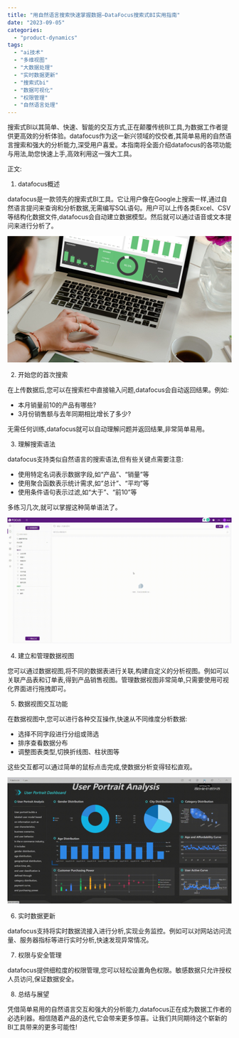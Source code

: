 ```yaml
---
title: "用自然语言搜索快速掌握数据—DataFocus搜索式BI实用指南"
date: "2023-09-05"
categories: 
  - "product-dynamics"
tags: 
  - "ai技术"
  - "多维视图"
  - "大数据处理"
  - "实时数据更新"
  - "搜索式bi"
  - "数据可视化"
  - "权限管理"
  - "自然语言处理"
---
```


搜索式BI以其简单、快速、智能的交互方式,正在颠覆传统BI工具,为数据工作者提供更高效的分析体验。datafocus作为这一新兴领域的佼佼者,其简单易用的自然语言搜索和强大的分析能力,深受用户喜爱。本指南将全面介绍datafocus的各项功能与用法,助您快速上手,高效利用这一强大工具。

正文:

1. datafocus概述

datafocus是一款领先的搜索式BI工具。它让用户像在Google上搜索一样,通过自然语言提问来查询和分析数据,无需编写SQL语句。用户可以上传各类Excel、CSV等结构化数据文件,datafocus会自动建立数据模型。然后就可以通过语音或文本提问来进行分析了。

![封面](images/1661242604-pexels-antoni-shkraba-4348403-scaled.jpg)

2. 开始您的首次搜索

在上传数据后,您可以在搜索栏中直接输入问题,datafocus会自动返回结果。例如:

- 本月销量前10的产品有哪些?
- 3月份销售额与去年同期相比增长了多少?

无需任何训练,datafocus就可以自动理解问题并返回结果,非常简单易用。

3. 理解搜索语法

datafocus支持类似自然语言的搜索语法,但有些关键点需要注意:

- 使用特定名词表示数据字段,如“产品”、“销量”等
- 使用聚合函数表示统计需求,如“总计”、“平均”等
- 使用条件语句表示过滤,如“大于”、“前10”等

多练习几次,就可以掌握这种简单语法了。

![](images/1684825811-GIF%E5%9B%BE2-14-%E5%B0%8F%E6%85%A7-%E5%8C%BB%E7%96%97.gif)

4. 建立和管理数据视图

您可以通过数据视图,将不同的数据表进行关联,构建自定义的分析视图。例如可以关联产品表和订单表,得到产品销售视图。管理数据视图非常简单,只需要使用可视化界面进行拖拽即可。

5. 数据视图交互功能

在数据视图中,您可以进行各种交互操作,快速从不同维度分析数据:

- 选择不同字段进行分组或筛选
- 排序查看数据分布
- 调整图表类型,切换折线图、柱状图等

这些交互都可以通过简单的鼠标点击完成,使数据分析变得轻松直观。

![](images/1681183238-GIF-Figure-2-34-Filter-conditions.gif)

6. 实时数据更新

datafocus支持将实时数据流接入进行分析,实现业务监控。例如可以对网站访问流量、服务器指标等进行实时分析,快速发现异常情况。

7. 权限与安全管理

datafocus提供细粒度的权限管理,您可以轻松设置角色权限。敏感数据只允许授权人员访问,保证数据安全。

8. 总结与展望

凭借简单易用的自然语言交互和强大的分析能力,datafocus正在成为数据工作者的必选利器。相信随着产品的迭代,它会带来更多惊喜。让我们共同期待这个崭新的BI工具带来的更多可能性!
